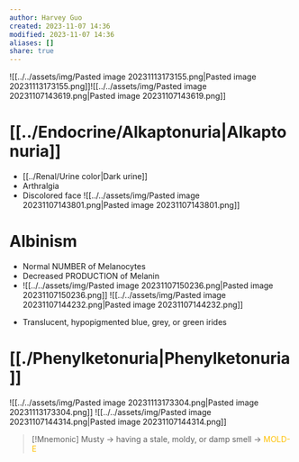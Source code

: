 ```yaml
---
author: Harvey Guo
created: 2023-11-07 14:36
modified: 2023-11-07 14:36
aliases: []
share: true
---
```


![[../../assets/img/Pasted image 20231113173155.png|Pasted image 20231113173155.png]]![[../../assets/img/Pasted image 20231107143619.png|Pasted image 20231107143619.png]]
# [[../Endocrine/Alkaptonuria|Alkaptonuria]]
- [[../Renal/Urine color|Dark urine]]
- Arthralgia
- Discolored face
![[../../assets/img/Pasted image 20231107143801.png|Pasted image 20231107143801.png]]
# Albinism
- Normal NUMBER of Melanocytes
- Decreased PRODUCTION of Melanin
- ![[../../assets/img/Pasted image 20231107150236.png|Pasted image 20231107150236.png]]
![[../../assets/img/Pasted image 20231107144232.png|Pasted image 20231107144232.png]]
+ Translucent, hypopigmented blue, grey, or green irides
# [[./Phenylketonuria|Phenylketonuria]]
![[../../assets/img/Pasted image 20231113173304.png|Pasted image 20231113173304.png]]
![[../../assets/img/Pasted image 20231107144314.png|Pasted image 20231107144314.png]]
>[!Mnemonic] 
>Musty -> having a stale, moldy, or damp smell -> <font color="#ffc000">MOLD-E</font>